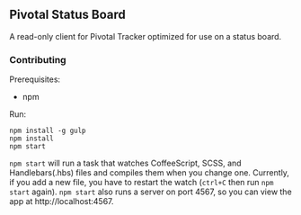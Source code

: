 ## Pivotal Status Board

A read-only client for Pivotal Tracker optimized for use on a status board.

### Contributing

Prerequisites:

* npm

Run:

```
npm install -g gulp
npm install
npm start
```

`npm start` will run a task that watches CoffeeScript, SCSS, and Handlebars(.hbs) files and compiles them when you change one. Currently, if you add a new file, you have to restart the watch (`ctrl+C` then run `npm start` again). `npm start` also runs a server on port 4567, so you can view the app at http://localhost:4567.
